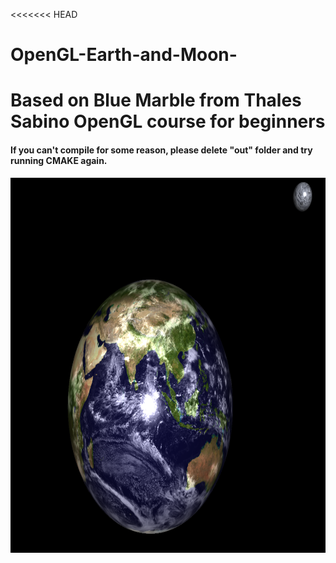 

<<<<<<< HEAD
# OpenGL-Earth-and-Moon-

<html>
<body>
<h1>Based on Blue Marble from Thales Sabino OpenGL course for beginners</h1>




<h4>If you can't compile for some reason, please delete "out" folder and try running CMAKE again.</h4>



 <img src="demo.png" alt="Demo image" width="800" height="600"> 
 </body>
</html>